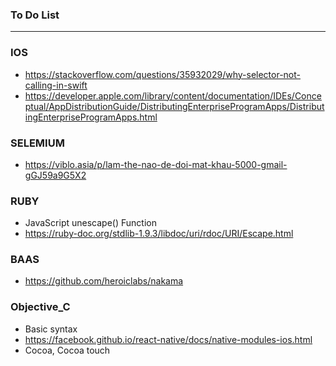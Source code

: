 ### To Do List
 
----------------------------------------------------------------------------
### IOS
* https://stackoverflow.com/questions/35932029/why-selector-not-calling-in-swift
* https://developer.apple.com/library/content/documentation/IDEs/Conceptual/AppDistributionGuide/DistributingEnterpriseProgramApps/DistributingEnterpriseProgramApps.html


### SELEMIUM

* https://viblo.asia/p/lam-the-nao-de-doi-mat-khau-5000-gmail-gGJ59a9G5X2


### RUBY

* JavaScript unescape() Function
* https://ruby-doc.org/stdlib-1.9.3/libdoc/uri/rdoc/URI/Escape.html

### BAAS
* https://github.com/heroiclabs/nakama

### Objective_C

* Basic syntax
* https://facebook.github.io/react-native/docs/native-modules-ios.html
* Cocoa, Cocoa touch

